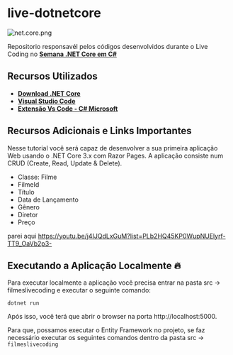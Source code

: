 # live-dotnetcore

![net.core.png](https://dotnet.microsoft.com/static/images/illustrations/swimlane_xamarin_cross_platform.svg?v=8i9yvGLKnuxBkBB0aLyoQgvFcIiscevspH4_6dKGNZ0)

Repositorio responsavél pelos códigos desenvolvidos durante o Live Coding no **[Semana .NET Core em C#](https://youtu.be/j4IJQdLxGuM?list=PLb2HQ45KP0WupNUElyrf-TT9_OaVb2p3-)**

## Recursos Utilizados

* **[Download .NET Core](https://aka.ms/AA69ihe)**
* **[Visual Studio Code](https://code.visualstudio.com/?WT.mc_id=javascript-0000-gllemos)**
* **[Extensão Vs Code - C# Microsoft](https://marketplace.visualstudio.com/items?itemName=ms-vscode.csharp&WT.mc_id=javascript-0000-gllemos)**

## Recursos Adicionais e Links Importantes
Nesse tutorial você será capaz de desenvolver a sua primeira aplicação Web usando o .NET Core 3.x com Razor Pages. A aplicação consiste num CRUD (Create, Read, Update & Delete).

* Classe: Filme
* FilmeId
* Título
* Data de Lançamento
* Gênero
* Diretor
* Preço

parei aqui https://youtu.be/j4IJQdLxGuM?list=PLb2HQ45KP0WupNUElyrf-TT9_OaVb2p3-

## Executando a Aplicação Localmente 🔥
Para executar localmente a aplicação você precisa entrar na pasta src -> filmeslivecoding e executar o seguinte comando:

`dotnet run`   

Após isso, você terá que abrir o browser na porta http://localhost:5000.

Para que, possamos executar o Entity Framework no projeto, se faz necessário executar os seguintes comandos dentro da pasta src -> `filmeslivecoding`

